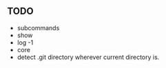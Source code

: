 ## TODO
* subcommands
 * show
 * log -1
* core
 * detect .git directory wherever current directory is.

